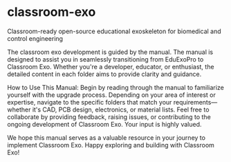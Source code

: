 # classroom-exo
Classroom-ready open-source educational exoskeleton for biomedical and control engineering

The classroom exo development is guided by the manual.
The manual is designed to assist you in seamlessly transitioning from EduExoPro to Classroom Exo. Whether you're a developer, educator, or enthusiast, the detailed content in each folder aims to provide clarity and guidance.

How to Use This Manual:
Begin by reading through the manual to familiarize yourself with the upgrade process.
Depending on your area of interest or expertise, navigate to the specific folders that match your requirements—whether it's CAD, PCB design, electronics, or material lists.
Feel free to collaborate by providing feedback, raising issues, or contributing to the ongoing development of Classroom Exo. Your input is highly valued.

We hope this manual serves as a valuable resource in your journey to implement Classroom Exo. 
Happy exploring and building with Classroom Exo!

